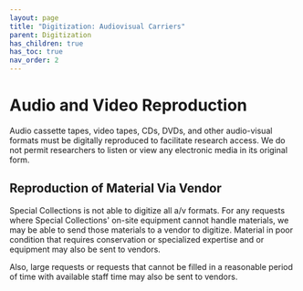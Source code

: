 ```yaml
---
layout: page
title: "Digitization: Audiovisual Carriers"
parent: Digitization
has_children: true
has_toc: true
nav_order: 2
---
```

# Audio and Video Reproduction

Audio cassette tapes, video tapes, CDs, DVDs, and other audio-visual formats must be digitally reproduced to facilitate research access. We do not permit researchers to listen or view any electronic media in its original form.

## Reproduction of Material Via Vendor
Special Collections is not able to digitize all a/v formats. For any requests where Special Collections' on-site equipment cannot handle materials, we may be able to send those materials to a vendor to digitize. Material in poor condition that requires conservation or specialized expertise and or equipment may also be sent to vendors.

Also, large requests or requests that cannot be filled in a reasonable period of time with available staff time may also be sent to vendors.